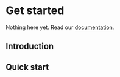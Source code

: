 # Get started

Nothing here yet. Read our [documentation](/documentation.md).

## Introduction

## Quick start
